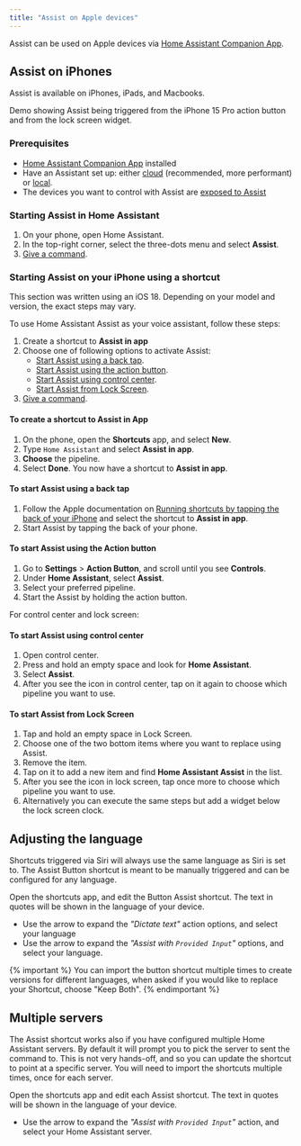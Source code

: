 ```yaml
---
title: "Assist on Apple devices"
---
```


Assist can be used on Apple devices via [Home Assistant Companion App](https://apps.apple.com/us/app/home-assistant/id1099568401).

## Assist on iPhones

Assist is available on iPhones, iPads, and Macbooks.

Demo showing Assist being triggered from the iPhone 15 Pro action button and from the lock screen widget.

<lite-youtube videoid="AW_eslcO6AU" videotitle="Assist in Companion App for iOS"></lite-youtube>

### Prerequisites

- [Home Assistant Companion App](https://companion.home-assistant.io/docs/getting_started/) installed
- Have an Assistant set up: either [cloud](https://www.home-assistant.io/voice_control/voice_remote_cloud_assistant/) (recommended, more performant) or [local](https://www.home-assistant.io/voice_control/voice_remote_local_assistant/).
- The devices you want to control with Assist are [exposed to Assist](/voice_control/voice_remote_expose_devices/)

### Starting Assist in Home Assistant

1. On your phone, open Home Assistant.
2. In the top-right corner, select the three-dots menu and select **Assist**.
3. [Give a command](/voice_control/custom_sentences/).

### Starting Assist on your iPhone using a shortcut

This section was written using an iOS 18. Depending on your model and version, the exact steps may vary.

To use Home Assistant Assist as your voice assistant, follow these steps:

1. Create a shortcut to **Assist in app**
2. Choose one of following options to activate Assist:
   - [Start Assist using a back tap](#to-start-assist-using-a-back-tap).
   - [Start Assist using the action button](#to-start-assist-using-the-action-button).
   - [Start Assist using control center](#to-start-assist-using-control-center).
   - [Start Assist from Lock Screen](#to-start-assist-from-lock-screen).
3. [Give a command](/voice_control/custom_sentences/).

#### To create a shortcut to Assist in App

1. On the phone, open the **Shortcuts** app, and select **New**.
2. Type `Home Assistant` and select **Assist in app**.
3. **Choose** the pipeline.
4. Select **Done**. You now have a shortcut to **Assist in app**.

#### To start Assist using a back tap

1. Follow the Apple documentation on [Running shortcuts by tapping the back of your iPhone](https://support.apple.com/en-gb/guide/shortcuts/apd897693606/ios) and select the shortcut to **Assist in app**.
2. Start Assist by tapping the back of your phone.

#### To start Assist using the Action button

1. Go to **Settings** > **Action Button**, and scroll until you see **Controls**.
2. Under **Home Assistant**, select **Assist**.
3. Select your preferred pipeline.
4. Start the Assist by holding the action button.

For control center and lock screen:

#### To start Assist using control center

1. Open control center.
2. Press and hold an empty space and look for **Home Assistant**.
3. Select **Assist**.
4. After you see the icon in control center, tap on it again to choose which pipeline you want to use.

#### To start Assist from Lock Screen

1. Tap and hold an empty space in Lock Screen.
2. Choose one of the two bottom items where you want to replace using Assist.
3. Remove the item.
4. Tap on it to add a new item and find **Home Assistant Assist** in the list.
5. After you see the icon in lock screen, tap once more to choose which pipeline you want to use.
6. Alternatively you can execute the same steps but add a widget below the lock screen clock.

## Adjusting the language

Shortcuts triggered via Siri will always use the same language as Siri is set to. The Assist Button shortcut is meant to be manually triggered and can be configured for any language.

Open the shortcuts app, and edit the Button Assist shortcut. The text in quotes will be shown in the language of your device.

- Use the arrow to expand the _"Dictate text"_ action options, and select your language
- Use the arrow to expand the _"Assist with `Provided Input`"_ options, and select your language.

{% important %}
You can import the button shortcut multiple times to create versions for different languages, when asked if you would like to replace your Shortcut, choose "Keep Both".
{% endimportant %}

## Multiple servers

The Assist shortcut works also if you have configured multiple Home Assistant servers. By default it will prompt you to pick the server to sent the command to. This is not very hands-off, and so you can update the shortcut to point at a specific server. You will need to import the shortcuts multiple times, once for each server.

Open the shortcuts app and edit each Assist shortcut. The text in quotes will be shown in the language of your device.

- Use the arrow to expand the _"Assist with `Provided Input`"_ action, and select your Home Assistant server.
